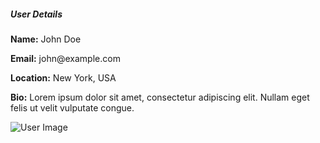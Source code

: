 <!DOCTYPE html>
<html lang="en">
<head>
    <meta charset="UTF-8">
    <meta name="viewport" content="width=device-width, initial-scale=1.0">
    <title>User Profile</title>
    <!-- Add Bootstrap CSS link -->
    <link href="https://maxcdn.bootstrapcdn.com/bootstrap/5.0.0/css/bootstrap.min.css" rel="stylesheet">
</head>
<body>

<div class="container mt-5">
    <div class="row">
        <!-- User Details (Left Side) -->
        <div class="col-md-4">
            <div class="card">
                <div class="card-body">
                    <h5 class="card-title">User Details</h5>
                    <p class="card-text"><strong>Name:</strong> John Doe</p>
                    <p class="card-text"><strong>Email:</strong> john@example.com</p>
                    <p class="card-text"><strong>Location:</strong> New York, USA</p>
                    <p class="card-text"><strong>Bio:</strong> Lorem ipsum dolor sit amet, consectetur adipiscing elit. Nullam eget felis ut velit vulputate congue.</p>
                </div>
            </div>
        </div>
        <div class="col-md-8">
            <img src="https://via.placeholder.com/400x400" alt="User Image" class="img-fluid">
        </div>
    </div>
</div>

<!-- Add Bootstrap JS and jQuery scripts (optional) -->
<script src="https://ajax.googleapis.com/ajax/libs/jquery/3.5.1/jquery.min.js"></script>
<script src="https://cdnjs.cloudflare.com/ajax/libs/popper.js/2.11.6/umd/popper.min.js"></script>
<script src="https://maxcdn.bootstrapcdn.com/bootstrap/5.0.0/js/bootstrap.min.js"></script>

</body>
</html>
